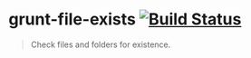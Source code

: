 ﻿# grunt-file-exists [![Build Status](https://travis-ci.org/alexeiskachykhin/grunt-file-exists.png?branch=master)](https://travis-ci.org/alexeiskachykhin/grunt-file-exists)

> Check files and folders for existence.